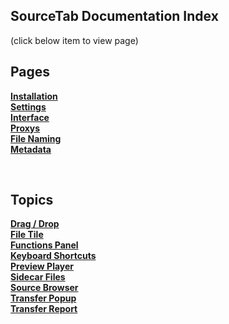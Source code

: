 ## **SourceTab Documentation Index**
(click below item to view page)

## **Pages**

[**Installation**](Doc-Installation.md)<br>
[**Settings**](Doc-Settings.md)<br>
[**Interface**](Doc-Interface.md)<br>
[**Proxys**](Doc-Proxys.md)<br>
[**File Naming**](Doc-FileNaming.md)<br>
[**Metadata**](Doc-Metadata.md)<br>

<br>

## **Topics**

[**Drag / Drop**](Doc-Interface.md/#drag--drop)<br>
[**File Tile**](Doc-Interface.md/#file-tiles)<br>
[**Functions Panel**](Doc-Interface.md/#functions-panel)<br>
[**Keyboard Shortcuts**](Doc-Interface.md/#keyboard-shortcuts-hotkeys)<br>
[**Preview Player**](Doc-Interface.md/#preview-viewer)<br>
[**Sidecar Files**](Doc-Interface.md/#sidecar-files)<br>
[**Source Browser**](Doc-Interface.md/#source-browser)<br>
[**Transfer Popup**](Doc-Interface.md/#transfer-popup)<br>
[**Transfer Report**](Doc-Interface.md/#transfer-report)<br>
